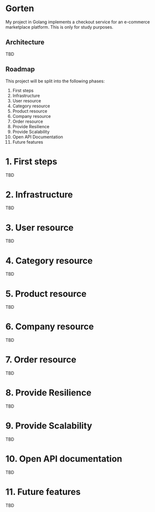 # Gorten
My project in Golang implements a checkout service for an e-commerce marketplace platform. This is only for study purposes.

## Architecture
TBD

## Roadmap
This project will be split into the following phases:
1. First steps
2. Infrastructure
3. User resource
4. Category resource
5. Product resource
6. Company resource
7. Order resource
8. Provide Resilience
9. Provide Scalability
10. Open API Documentation 
11. Future features

# 1. First steps
TBD
# 2. Infrastructure
TBD
# 3. User resource
TBD
# 4. Category resource
TBD
# 5. Product resource
TBD
# 6. Company resource
TBD
# 7. Order resource
TBD
# 8. Provide Resilience
TBD
# 9. Provide Scalability
TBD
# 10. Open API documentation
TBD
# 11. Future features
TBD
